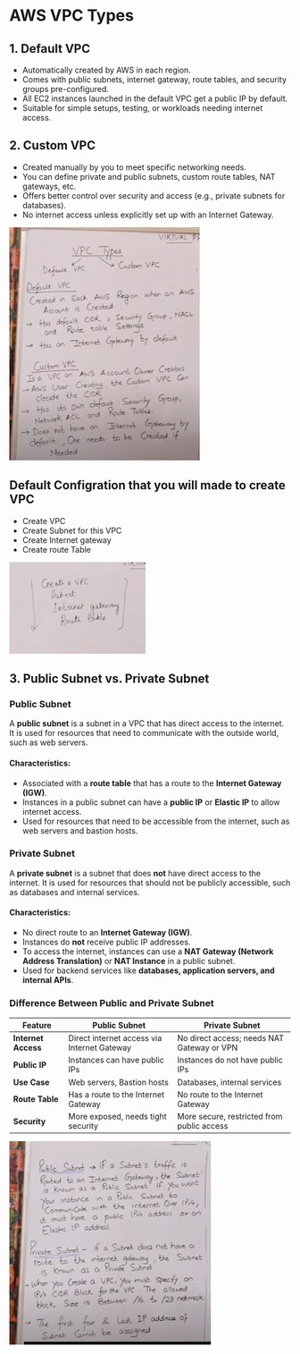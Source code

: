 # AWS VPC Types

## 1. Default VPC
- Automatically created by AWS in each region.
- Comes with public subnets, internet gateway, route tables, and security groups pre-configured.
- All EC2 instances launched in the default VPC get a public IP by default.
- Suitable for simple setups, testing, or workloads needing internet access.

## 2. Custom VPC
- Created manually by you to meet specific networking needs.
- You can define private and public subnets, custom route tables, NAT gateways, etc.
- Offers better control over security and access (e.g., private subnets for databases).
- No internet access unless explicitly set up with an Internet Gateway.

![vpc part2](https://github.com/Neeraj-Nec/aws/blob/main/images/vpc_4.png)

## Default Configration that you will made to create VPC
 - Create VPC
 - Create Subnet for this VPC
 - Create Internet gateway
 - Create route Table
   
![vpc part2](https://github.com/Neeraj-Nec/aws/blob/main/images/vpc_5.png)

## 3. Public Subnet vs. Private Subnet

### **Public Subnet**
A **public subnet** is a subnet in a VPC that has direct access to the internet. It is used for resources that need to communicate with the outside world, such as web servers.

#### **Characteristics:**
- Associated with a **route table** that has a route to the **Internet Gateway (IGW)**.
- Instances in a public subnet can have a **public IP** or **Elastic IP** to allow internet access.
- Used for resources that need to be accessible from the internet, such as web servers and bastion hosts.

### **Private Subnet**
A **private subnet** is a subnet that does **not** have direct access to the internet. It is used for resources that should not be publicly accessible, such as databases and internal services.

#### **Characteristics:**
- No direct route to an **Internet Gateway (IGW)**.
- Instances do **not** receive public IP addresses.
- To access the internet, instances can use a **NAT Gateway (Network Address Translation)** or **NAT Instance** in a public subnet.
- Used for backend services like **databases, application servers, and internal APIs**.

### **Difference Between Public and Private Subnet**

| Feature            | Public Subnet | Private Subnet |
|--------------------|--------------|---------------|
| **Internet Access** | Direct internet access via Internet Gateway | No direct access; needs NAT Gateway or VPN |
| **Public IP** | Instances can have public IPs | Instances do not have public IPs |
| **Use Case** | Web servers, Bastion hosts | Databases, internal services |
| **Route Table** | Has a route to the Internet Gateway | No route to the Internet Gateway |
| **Security** | More exposed, needs tight security | More secure, restricted from public access |


![VPC Subnet](https://github.com/Neeraj-Nec/aws/blob/main/images/vpc_6.png)

